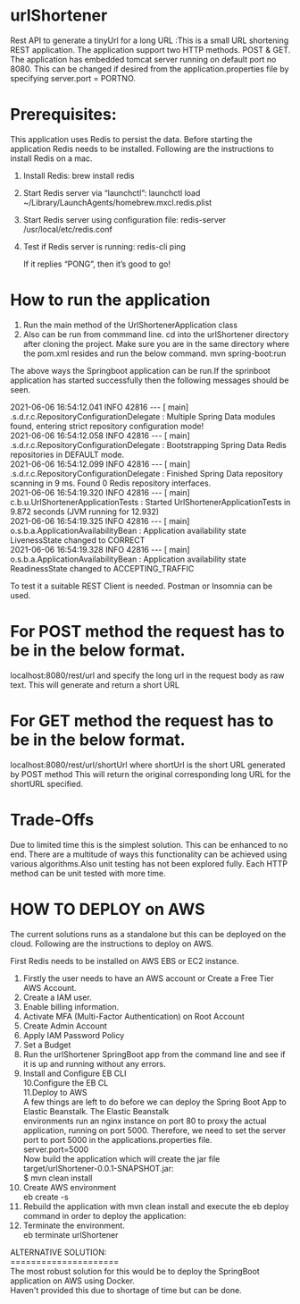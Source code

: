 # urlShortener
Rest API to generate a tinyUrl for a long URL :This is a small URL shortening REST application.
The application support two HTTP methods. POST & GET. The application has embedded tomcat server running on default port no 8080.
This can be changed if desired from the application.properties file by specifying server.port = PORTNO.

Prerequisites:
==============
This application uses Redis to persist the data. Before starting the application Redis needs to be installed.
Following are the instructions to install Redis on a mac.
1. Install Redis:
   brew install redis

2. Start Redis server via “launchctl”:
   launchctl load ~/Library/LaunchAgents/homebrew.mxcl.redis.plist

3. Start Redis server using configuration file:
   redis-server /usr/local/etc/redis.conf

4. Test if Redis server is running:
   redis-cli ping

   If it replies “PONG”, then it’s good to go!

How to run the application
==========================
1. Run the main method of the UrlShortenerApplication class
2. Also can be run from commmand line. cd into the urlShortener directory after cloning the project. Make sure you are in the same
   directory where the pom.xml resides and run the below command.
   mvn spring-boot:run
   
The above ways the Springboot application can be run.If the sprinboot application has started successfully then the following messages
should be seen.

2021-06-06 16:54:12.041  INFO 42816 --- [           main] .s.d.r.c.RepositoryConfigurationDelegate : Multiple Spring Data modules found, entering strict repository configuration mode!</br>
2021-06-06 16:54:12.058  INFO 42816 --- [           main] .s.d.r.c.RepositoryConfigurationDelegate : Bootstrapping Spring Data Redis repositories in DEFAULT mode.</br>
2021-06-06 16:54:12.099  INFO 42816 --- [           main] .s.d.r.c.RepositoryConfigurationDelegate : Finished Spring Data repository scanning in 9 ms. Found 0 Redis repository interfaces.</br>
2021-06-06 16:54:19.320  INFO 42816 --- [           main] c.b.u.UrlShortenerApplicationTests       : Started UrlShortenerApplicationTests in 9.872 seconds (JVM running for 12.932)</br>
2021-06-06 16:54:19.325  INFO 42816 --- [           main] o.s.b.a.ApplicationAvailabilityBean      : Application availability state LivenessState changed to CORRECT</br>
2021-06-06 16:54:19.328  INFO 42816 --- [           main] o.s.b.a.ApplicationAvailabilityBean      : Application availability state ReadinessState changed to ACCEPTING_TRAFFIC</br>

To test it a suitable REST Client is needed. Postman or Insomnia can be used.</br>

For POST method the request has to be in the below format.
===========================================================
localhost:8080/rest/url and specify the long url in the request body as raw text. This will generate and return a short URL 

For GET method the request has to be in the below format.
===========================================================
localhost:8080/rest/url/shortUrl where shortUrl is the short URL generated by POST method 
This will return the original corresponding long URL for the shortURL specified.

Trade-Offs
==========
Due to limited time this is the simplest solution. This can be enhanced to no end. There are a multitude of ways this
functionality can be achieved using various algorithms.Also unit testing has not been explored fully. Each HTTP method
can be unit tested with more time.

HOW TO DEPLOY on AWS
=====================
The current solutions runs as a standalone but this can be deployed on the cloud. Following are the instructions to deploy
on AWS.

First Redis needs to be installed on AWS EBS or EC2 instance. 

1. Firstly the user needs to have an AWS account or Create a Free Tier AWS Account.</br>
2. Create a IAM user.</br>
3. Enable billing information.</br>
4. Activate MFA (Multi-Factor Authentication) on Root Account</br>
5. Create Admin Account</br>
6. Apply IAM Password Policy</br>
7. Set a Budget</br>
8. Run the urlShortener SpringBoot app from the command line and see if it is up and running without any errors.</br>
9. Install and Configure EB CLI</br>
10.Configure the EB CL</br>
11.Deploy to AWS </br> 
   A few things are left to do before we can deploy the Spring Boot App to Elastic Beanstalk. The Elastic Beanstalk </br>
   environments run an nginx instance on port 80 to proxy the actual application, running on port 5000. Therefore, 
   we need to set the server port to port 5000 in the applications.properties file.</br>
    server.port=5000 </br>
Now build the application which will create the jar file target/urlShortener-0.0.1-SNAPSHOT.jar:</br>
    $ mvn clean install </br>
12. Create AWS environment </br>
    eb create -s </br>
13. Rebuild the application with mvn clean install and execute the eb deploy command in order to deploy the application:</br>    
14. Terminate the environment.</br>
    eb terminate urlShortener</br>
    
ALTERNATIVE SOLUTION: </br>
=====================</br>
The most robust solution for this would be to deploy the SpringBoot application on AWS using Docker. </br>
Haven't provided this due to shortage of time but can be done.</br>
















